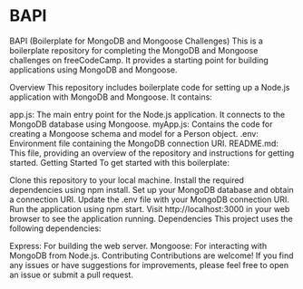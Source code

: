 # BAPI
BAPI (Boilerplate for MongoDB and Mongoose Challenges)
This is a boilerplate repository for completing the MongoDB and Mongoose challenges on freeCodeCamp. It provides a starting point for building applications using MongoDB and Mongoose.

Overview
This repository includes boilerplate code for setting up a Node.js application with MongoDB and Mongoose. It contains:

app.js: The main entry point for the Node.js application. It connects to the MongoDB database using Mongoose.
myApp.js: Contains the code for creating a Mongoose schema and model for a Person object.
.env: Environment file containing the MongoDB connection URI.
README.md: This file, providing an overview of the repository and instructions for getting started.
Getting Started
To get started with this boilerplate:

Clone this repository to your local machine.
Install the required dependencies using npm install.
Set up your MongoDB database and obtain a connection URI.
Update the .env file with your MongoDB connection URI.
Run the application using npm start.
Visit http://localhost:3000 in your web browser to see the application running.
Dependencies
This project uses the following dependencies:

Express: For building the web server.
Mongoose: For interacting with MongoDB from Node.js.
Contributing
Contributions are welcome! If you find any issues or have suggestions for improvements, please feel free to open an issue or submit a pull request.

